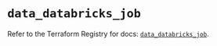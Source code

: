 # `data_databricks_job`

Refer to the Terraform Registry for docs: [`data_databricks_job`](https://registry.terraform.io/providers/databricks/databricks/1.36.0/docs/data-sources/job).
